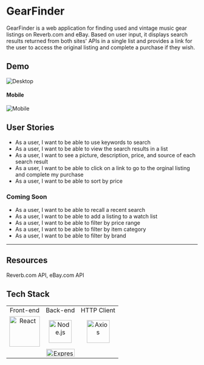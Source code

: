 # GearFinder
GearFinder is a web application for finding used and vintage music gear listings on Reverb.com and eBay.  Based on user input, it displays search results returned from both sites' APIs in a single list and provides a link for the user to access the original listing and complete a purchase if they wish. 

## Demo

![Desktop](https://i.imgur.com/dUJaDYs.gif)

#### Mobile
![Mobile](https://i.imgur.com/gjjjBtK.gif)

## User Stories
- As a user, I want to be able to use keywords to search
- As a user, I want to be able to view the search results in a list
- As a user, I want to see a picture, description, price, and source of each search result
- As a user, I want to be able to click on a link to go to the orginal listing and complete my purchase
- As a user, I want to be able to sort by price

### Coming Soon
- As a user, I want to be able to recall a recent search
- As a user, I want to be able to add a listing to a watch list
- As a user, I want to be able to filter by price range
- As a user, I want to be able to filter by item category
- As a user, I want to be able to filter by brand

- - - -
## Resources  
 Reverb.com API, eBay.com API
## Tech Stack
<table>
  <tr>
  </tr>
  <tr>
    <td align="center">Front-end</td>
    <td align="center">Back-end</td>
    <td align="center">HTTP Client</td>
  </tr>
  <tr>
    <td align="center"><img src="https://upload.wikimedia.org/wikipedia/commons/thumb/a/a7/React-icon.svg/1280px-React-icon.svg.png" alt="React" title="React" width="80px"></td>
    <td align="center"><img src="https://upload.wikimedia.org/wikipedia/commons/thumb/d/d9/Node.js_logo.svg/1280px-Node.js_logo.svg.png" alt="Node.js" title="Node.js" width="60px"></td>
    <td align="center"><img src="https://user-images.githubusercontent.com/8939680/57233884-20344080-6fe5-11e9-8df3-0df1282e1574.png" alt="Axios" title="Axios" width="60px"></td>
  </tr>
  <tr>
    <td align="center"></td>
    <td align="center"><img src="https://buttercms.com/static/images/tech_banners/ExpressJS.png" alt="Express" title="Express" width="75px" height="20px"></td>
  </tr>
</table>
